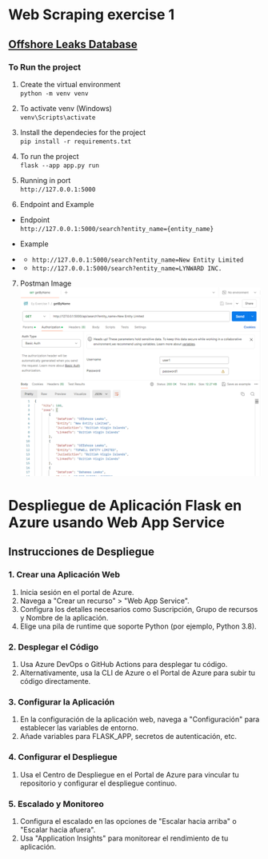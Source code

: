 
# Web Scraping exercise 1 
## [Offshore Leaks Database](https://offshoreleaks.icij.org/)
### To Run the project
1. Create the virtual environment <br>
`python -m venv venv`

2. To activate venv (Windows) <br>
`venv\Scripts\activate`

3. Install the dependecies for the project <br>
`pip install -r requirements.txt`

4. To run the project <br>
`flask --app app.py run`

5. Running in port <br>
`http://127.0.0.1:5000`

6. Endpoint and Example <br>
 *  Endpoint <br>
`http://127.0.0.1:5000/search?entity_name={entity_name}`

 * Example <br>
 * * `http://127.0.0.1:5000/search?entity_name=New Entity Limited` <br>

 * * `http://127.0.0.1:5000/search?entity_name=LYNWARD INC.`

7. Postman Image
![alt text](image.png)




# Despliegue de Aplicación Flask en Azure usando Web App Service

## Instrucciones de Despliegue

### 1. Crear una Aplicación Web
1. Inicia sesión en el portal de Azure.
2. Navega a "Crear un recurso" > "Web App Service".
3. Configura los detalles necesarios como Suscripción, Grupo de recursos y Nombre de la aplicación.
4. Elige una pila de runtime que soporte Python (por ejemplo, Python 3.8).

### 2. Desplegar el Código
1. Usa Azure DevOps o GitHub Actions para desplegar tu código.
2. Alternativamente, usa la CLI de Azure o el Portal de Azure para subir tu código directamente.

### 3. Configurar la Aplicación
1. En la configuración de la aplicación web, navega a "Configuración" para establecer las variables de entorno.
2. Añade variables para FLASK_APP, secretos de autenticación, etc.

### 4. Configurar el Despliegue
1. Usa el Centro de Despliegue en el Portal de Azure para vincular tu repositorio y configurar el despliegue continuo.

### 5. Escalado y Monitoreo
1. Configura el escalado en las opciones de "Escalar hacia arriba" o "Escalar hacia afuera".
2. Usa "Application Insights" para monitorear el rendimiento de tu aplicación.